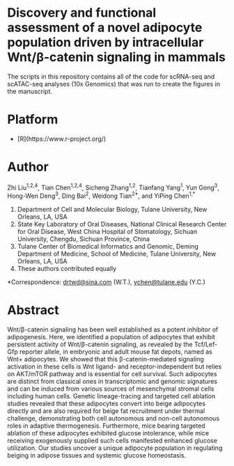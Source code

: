 # Discovery and functional assessment of a novel adipocyte population driven by intracellular Wnt/β-catenin signaling in mammals
<p>The scripts in this repository contains all of the code for scRNA-seq and scATAC-seq analyses (10x Genomics) that was run to create the figures in the manuscript.</p>

# Platform
<ul>
  <li> [R](https://www.r-project.org/) </li>
</ul>

# Author

<p>Zhi Liu<sup>1,2,4</sup>, Tian Chen<sup>1,2,4</sup>, Sicheng Zhang<sup>1,2</sup>, Tianfang Yang<sup>1</sup>, Yun Gong<sup>3</sup>, Hong-Wen Deng<sup>3</sup>, Ding Bai<sup>2</sup>, Weidong Tian<sup>2*</sup>, and YiPing Chen<sup>1,*</sup></p>
 
 
<ol>
<li>Department of Cell and Molecular Biology, Tulane University, New Orleans, LA, USA</li>
<li>State Key Laboratory of Oral Diseases, National Clinical Research Center for Oral Disease, West China Hospital of Stomatology, Sichuan University, Chengdu, Sichuan Province, China</li>
<li>Tulane Center of Biomedical Informatics and Genomic, Deming Department of Medicine, School of Medicine, Tulane University, New Orleans, LA, USA</li>
<li>These authors contributed equally</li>
</ol>

*Correspondence: drtwd@sina.com (W.T.), ychen@tulane.edu (Y.C.)


# Abstract
<p>Wnt/β-catenin signaling has been well established as a potent inhibitor of adipogenesis. Here, we identified a population of adipocytes that exhibit persistent activity of Wnt/β-catenin signaling, as revealed by the Tcf/Lef-Gfp reporter allele, in embryonic and adult mouse fat depots, named as Wnt+ adipocytes. We showed that this β-catenin-mediated signaling activation in these cells is Wnt ligand- and receptor-independent but relies on AKT/mTOR pathway and is essential for cell survival. Such adipocytes are distinct from classical ones in transcriptomic and genomic signatures and can be induced from various sources of mesenchymal stromal cells including human cells. Genetic lineage-tracing and targeted cell ablation studies revealed that these adipocytes convert into beige adipocytes directly and are also required for beige fat recruitment under thermal challenge, demonstrating both cell autonomous and non-cell autonomous roles in adaptive thermogenesis. Furthermore, mice bearing targeted ablation of these adipocytes exhibited glucose intolerance, while mice receiving exogenously supplied such cells manifested enhanced glucose utilization. Our studies uncover a unique adipocyte population in regulating beiging in adipose tissues and systemic glucose homeostasis.</p>
